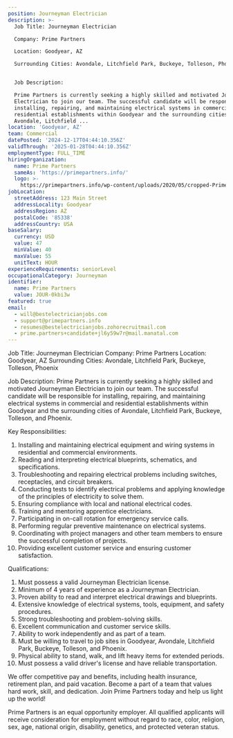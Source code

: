 ```yaml
---
position: Journeyman Electrician
description: >-
  Job Title: Journeyman Electrician

  Company: Prime Partners

  Location: Goodyear, AZ

  Surrounding Cities: Avondale, Litchfield Park, Buckeye, Tolleson, Phoenix


  Job Description:

  Prime Partners is currently seeking a highly skilled and motivated Journeyman
  Electrician to join our team. The successful candidate will be responsible for
  installing, repairing, and maintaining electrical systems in commercial and
  residential establishments within Goodyear and the surrounding cities of
  Avondale, Litchfield ...
location: 'Goodyear, AZ'
team: Commercial
datePosted: '2024-12-17T04:44:10.356Z'
validThrough: '2025-01-28T04:44:10.356Z'
employmentType: FULL_TIME
hiringOrganization:
  name: Prime Partners
  sameAs: 'https://primepartners.info/'
  logo: >-
    https://primepartners.info/wp-content/uploads/2020/05/cropped-Prime-Partners-Logo-NO-BG-1-1.png
jobLocation:
  streetAddress: 123 Main Street
  addressLocality: Goodyear
  addressRegion: AZ
  postalCode: '85338'
  addressCountry: USA
baseSalary:
  currency: USD
  value: 47
  minValue: 40
  maxValue: 55
  unitText: HOUR
experienceRequirements: seniorLevel
occupationalCategory: Journeyman
identifier:
  name: Prime Partners
  value: JOUR-0kbi3w
featured: true
email:
  - will@bestelectricianjobs.com
  - support@primepartners.info
  - resumes@bestelectricianjobs.zohorecruitmail.com
  - prime.partners+candidate+jl6y59w7r@mail.manatal.com
---
```




Job Title: Journeyman Electrician
Company: Prime Partners
Location: Goodyear, AZ
Surrounding Cities: Avondale, Litchfield Park, Buckeye, Tolleson, Phoenix

Job Description:
Prime Partners is currently seeking a highly skilled and motivated Journeyman Electrician to join our team. The successful candidate will be responsible for installing, repairing, and maintaining electrical systems in commercial and residential establishments within Goodyear and the surrounding cities of Avondale, Litchfield Park, Buckeye, Tolleson, and Phoenix.

Key Responsibilities:

1. Installing and maintaining electrical equipment and wiring systems in residential and commercial environments.
2. Reading and interpreting electrical blueprints, schematics, and specifications.
3. Troubleshooting and repairing electrical problems including switches, receptacles, and circuit breakers.
4. Conducting tests to identify electrical problems and applying knowledge of the principles of electricity to solve them.
5. Ensuring compliance with local and national electrical codes.
6. Training and mentoring apprentice electricians.
7. Participating in on-call rotation for emergency service calls.
8. Performing regular preventive maintenance on electrical systems.
9. Coordinating with project managers and other team members to ensure the successful completion of projects.
10. Providing excellent customer service and ensuring customer satisfaction.

Qualifications:

1. Must possess a valid Journeyman Electrician license.
2. Minimum of 4 years of experience as a Journeyman Electrician.
3. Proven ability to read and interpret electrical drawings and blueprints.
4. Extensive knowledge of electrical systems, tools, equipment, and safety procedures.
5. Strong troubleshooting and problem-solving skills.
6. Excellent communication and customer service skills.
7. Ability to work independently and as part of a team.
8. Must be willing to travel to job sites in Goodyear, Avondale, Litchfield Park, Buckeye, Tolleson, and Phoenix.
9. Physical ability to stand, walk, and lift heavy items for extended periods.
10. Must possess a valid driver's license and have reliable transportation.

We offer competitive pay and benefits, including health insurance, retirement plan, and paid vacation. Become a part of a team that values hard work, skill, and dedication. Join Prime Partners today and help us light up the world!

Prime Partners is an equal opportunity employer. All qualified applicants will receive consideration for employment without regard to race, color, religion, sex, age, national origin, disability, genetics, and protected veteran status.
